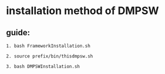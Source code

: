 
#   installation method of DMPSW

##  guide:

    1. bash FrameworkInstallation.sh

    2. source prefix/bin/thisdmpsw.sh

    3. bash DMPSWInstallation.sh

